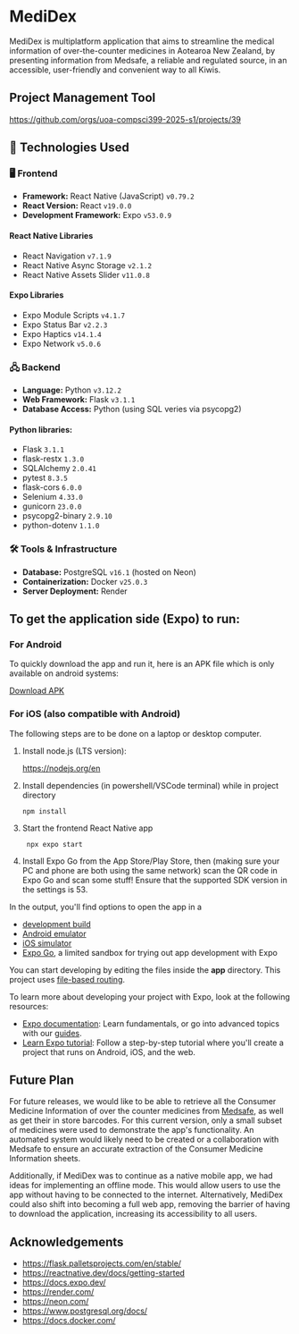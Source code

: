 # MediDex
MediDex is multiplatform application that aims to streamline the medical information of over-the-counter medicines in Aotearoa New Zealand, by presenting information from Medsafe, a reliable and regulated source, in an accessible, user-friendly and convenient way to all Kiwis.

## Project Management Tool
https://github.com/orgs/uoa-compsci399-2025-s1/projects/39

## 📱 Technologies Used

### 🖥️ Frontend
- **Framework:** React Native (JavaScript) `v0.79.2`
- **React Version:** React `v19.0.0`
- **Development Framework:** Expo `v53.0.9`

#### React Native Libraries
- React Navigation `v7.1.9`
- React Native Async Storage `v2.1.2`
- React Native Assets Slider `v11.0.8`

#### Expo Libraries
- Expo Module Scripts `v4.1.7`
- Expo Status Bar `v2.2.3`
- Expo Haptics `v14.1.4`
- Expo Network `v5.0.6`

### 🖧 Backend
- **Language:** Python `v3.12.2`
- **Web Framework:** Flask `v3.1.1`
- **Database Access:** Python (using SQL veries via psycopg2)

#### Python libraries:
- Flask `3.1.1`
- flask-restx `1.3.0`
- SQLAlchemy `2.0.41`
- pytest `8.3.5`
- flask-cors `6.0.0`
- Selenium `4.33.0`
- gunicorn `23.0.0`
- psycopg2-binary `2.9.10`
- python-dotenv `1.1.0`

### 🛠️ Tools & Infrastructure

- **Database:** PostgreSQL `v16.1` (hosted on Neon)
- **Containerization:** Docker `v25.0.3`
- **Server Deployment:** Render


## To get the application side (Expo) to run:

### For Android
To quickly download the app and run it, here is an APK file which is only available on android systems:

[Download APK](https://expo.dev/artifacts/eas/7SXbidhbrfpkxPzPjk4x7.apk)

### For iOS (also compatible with Android)

The following steps are to be done on a laptop or desktop computer.

1. Install node.js (LTS version):
   
   https://nodejs.org/en
   

2. Install dependencies (in powershell/VSCode terminal) while in project directory

   ```
   npm install
   ```

3. Start the frontend React Native app 

   ```
    npx expo start
   ```

4. Install Expo Go from the App Store/Play Store, then (making sure your PC and phone are both using the same network) scan the QR code in Expo Go and scan some stuff! Ensure that the supported SDK version in the settings is 53.

In the output, you'll find options to open the app in a

- [development build](https://docs.expo.dev/develop/development-builds/introduction/)
- [Android emulator](https://docs.expo.dev/workflow/android-studio-emulator/)
- [iOS simulator](https://docs.expo.dev/workflow/ios-simulator/)
- [Expo Go](https://expo.dev/go), a limited sandbox for trying out app development with Expo

You can start developing by editing the files inside the **app** directory. This project uses [file-based routing](https://docs.expo.dev/router/introduction).

To learn more about developing your project with Expo, look at the following resources:

- [Expo documentation](https://docs.expo.dev/): Learn fundamentals, or go into advanced topics with our [guides](https://docs.expo.dev/guides).
- [Learn Expo tutorial](https://docs.expo.dev/tutorial/introduction/): Follow a step-by-step tutorial where you'll create a project that runs on Android, iOS, and the web.


## Future Plan
For future releases, we would like to be able to retrieve all the Consumer Medicine Information of over the counter medicines from [Medsafe](https://www.medsafe.govt.nz/index.asp), as well as get their in store barcodes. For this current version, only a small subset of medicines were used to demonstrate the app's functionality. An automated system would likely need to be created or a collaboration with Medsafe to ensure an accurate extraction of the Consumer Medicine Information sheets.

Additionally, if MediDex was to continue as a native mobile app, we had ideas for implementing an offline mode. This would allow users to use the app without having to be connected to the internet. Alternatively, MediDex could also shift into becoming a full web app, removing the barrier of having to download the application, increasing its accessibility to all users.


## Acknowledgements
- https://flask.palletsprojects.com/en/stable/
- https://reactnative.dev/docs/getting-started
- https://docs.expo.dev/
- https://render.com/
- https://neon.com/
- https://www.postgresql.org/docs/
- https://docs.docker.com/
